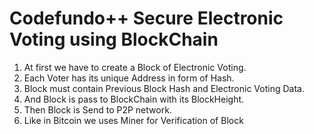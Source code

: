 # Codefundo++ Secure Electronic Voting using BlockChain


1. At first we have to create a Block of Electronic Voting.
2. Each Voter has its unique Address in form of Hash.
3. Block must contain Previous Block Hash and Electronic Voting Data.
4. And Block is pass to BlockChain with its BlockHeight.
5. Then Block is Send to P2P network.
6. Like in Bitcoin we uses Miner for Verification of Block
